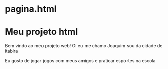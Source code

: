 # pagina.html
<!DOCTYPE html>
<html lang="pt-br">
<head>
    <meta charset="UTF-8">
    <meta name="viewport" content="width=device-width, initial-scale=1.0">
    <title> Meu projeto html </title>
</head>
<body>
    <h1>Meu projeto html</h1>
    <p>
        Bem vindo ao meu projeto web! Oi eu me chamo Joaquim sou da cidade de itabira
    </p>
    <p>
        Eu gosto de jogar jogos com meus amigos e praticar esportes na escola
    </p>
</body>
</html>
